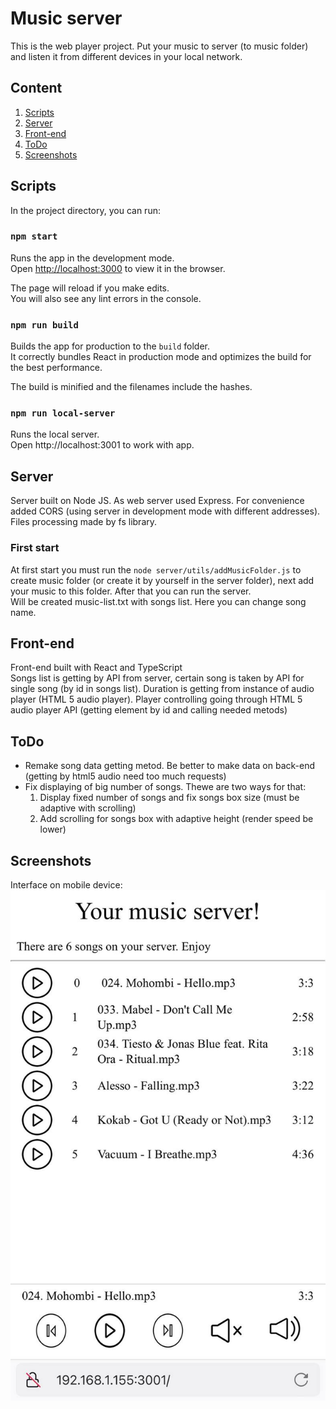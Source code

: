 # Music server

This is the web player project. Put your music to server (to music folder) and listen it from different devices in your local network.

## Content

 1. [Scripts](#scripts)
 2. [Server](#server)
 3. [Front-end](#front-end)
 4. [ToDo](#todo)
 5. [Screenshots](#screenshots)

 ## Scripts

In the project directory, you can run:

### `npm start`

Runs the app in the development mode.\
Open [http://localhost:3000](http://localhost:3000) to view it in the browser.

The page will reload if you make edits.\
You will also see any lint errors in the console.

### `npm run build`

Builds the app for production to the `build` folder.\
It correctly bundles React in production mode and optimizes the build for the best performance.

The build is minified and the filenames include the hashes.

### `npm run local-server`

Runs the local server.   
Open  http://localhost:3001 to work with app.   

## Server
Server built on Node JS. As web server used Express.
For convenience added CORS (using server in development mode with different addresses).
Files processing made by fs library.

### First start
At first start you must run the `node server/utils/addMusicFolder.js` to create music folder (or create it by yourself in the server folder), next add your music to this folder. After that you can run the server.    
Will be created music-list.txt with songs list. Here you can change song name.

## Front-end
Front-end built with React and TypeScript    
Songs list is getting by API from server, certain song is taken by API for single song (by id in songs list).
Duration is getting from instance of audio player (HTML 5 audio player). Player controlling going through HTML 5 audio player API (getting element by id and calling needed metods)

## ToDo

- Remake song data getting metod. Be better to make data on back-end (getting by html5 audio need too much requests)
- Fix displaying of big number of songs. Thewe are two ways for that:    
    1. Display fixed number of songs and fix songs box size (must be adaptive with scrolling)
    2. Add scrolling for songs box with adaptive height (render speed be lower)

## Screenshots
Interface on mobile device:  
![mobile](./screenshots/photo_2022-07-31_11-19-09.jpg)
